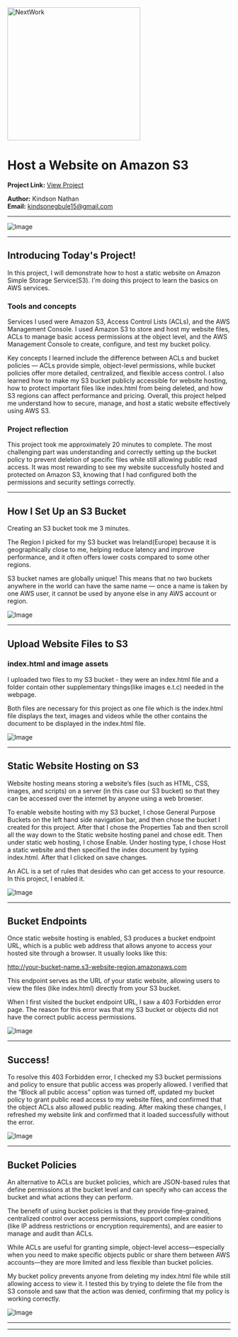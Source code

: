 <img src="https://cdn.prod.website-files.com/677c400686e724409a5a7409/6790ad949cf622dc8dcd9fe4_nextwork-logo-leather.svg" alt="NextWork" width="300" />

# Host a Website on Amazon S3

**Project Link:** [View Project](http://learn.nextwork.org/projects/aws-host-a-website-on-s3)

**Author:** Kindson Nathan  
**Email:** kindsonegbule15@gmail.com

---

![Image](http://learn.nextwork.org/restful_orange_loyal_cumin/uploads/aws-host-a-website-on-s3_5d4474f9)

---

## Introducing Today's Project!

In this project, I will demonstrate how to host a static website on Amazon Simple Storage Service(S3). I'm doing this project to learn the basics on AWS services.

### Tools and concepts

Services I used were Amazon S3, Access Control Lists (ACLs), and the AWS Management Console. I used Amazon S3 to store and host my website files, ACLs to manage basic access permissions at the object level, and the AWS Management Console to create, configure, and test my bucket policy.

Key concepts I learned include the difference between ACLs and bucket policies — ACLs provide simple, object-level permissions, while bucket policies offer more detailed, centralized, and flexible access control. I also learned how to make my S3 bucket publicly accessible for website hosting, how to protect important files like index.html from being deleted, and how S3 regions can affect performance and pricing. Overall, this project helped me understand how to secure, manage, and host a static website effectively using AWS S3.

### Project reflection

This project took me approximately 20 minutes to complete. The most challenging part was understanding and correctly setting up the bucket policy to prevent deletion of specific files while still allowing public read access. It was most rewarding to see my website successfully hosted and protected on Amazon S3, knowing that I had configured both the permissions and security settings correctly.

---

## How I Set Up an S3 Bucket

Creating an S3 bucket took me 3 minutes.

The Region I picked for my S3 bucket was Ireland(Europe) because it is geographically close to me, helping reduce latency and improve performance, and it often offers lower costs compared to some other regions.

S3 bucket names are globally unique! This means that no two buckets anywhere in the world can have the same name — once a name is taken by one AWS user, it cannot be used by anyone else in any AWS account or region.

![Image](http://learn.nextwork.org/restful_orange_loyal_cumin/uploads/aws-host-a-website-on-s3_ba6d42ad)

---

## Upload Website Files to S3

### index.html and image assets

I uploaded two files to my S3 bucket - they were an index.html file and a folder contain other supplementary things(like images e.t.c) needed in the webpage.

Both files are necessary for this project as one file which is the index.html file displays the text, images and videos while the other contains the document to be displayed in the index.html file. 

![Image](http://learn.nextwork.org/restful_orange_loyal_cumin/uploads/aws-host-a-website-on-s3_a265af88)

---

## Static Website Hosting on S3

Website hosting means storing a website’s files (such as HTML, CSS, images, and scripts) on a server (in this case our S3 bucket) so that they can be accessed over the internet by anyone using a web browser.

To enable website hosting with my S3 bucket, I chose General Purpose Buckets on the left hand side navigation bar, and then chose the bucket I created for this project. After that I chose the Properties Tab and then scroll all the way down to the Static website hosting panel and chose edit. Then under static web hosting, I chose Enable. Under hosting type, I chose Host a static website and then specified the index document by typing index.html. After that I clicked on save changes.

An ACL is a set of rules that desides who can get access to your resource. In this project, I enabled it.

![Image](http://learn.nextwork.org/restful_orange_loyal_cumin/uploads/aws-host-a-website-on-s3_c22c54c0)

---

## Bucket Endpoints

Once static website hosting is enabled, S3 produces a bucket endpoint URL, which is a public web address that allows anyone to access your hosted site through a browser. It usually looks like this:

http://your-bucket-name.s3-website-region.amazonaws.com


This endpoint serves as the URL of your static website, allowing users to view the files (like index.html) directly from your S3 bucket.

When I first visited the bucket endpoint URL, I saw a 403 Forbidden error page. The reason for this error was that my S3 bucket or objects did not have the correct public access permissions.

![Image](http://learn.nextwork.org/restful_orange_loyal_cumin/uploads/aws-host-a-website-on-s3_22ce4daf)

---

## Success!

To resolve this 403 Forbidden error, I checked my S3 bucket permissions and policy to ensure that public access was properly allowed. I verified that the “Block all public access” option was turned off, updated my bucket policy to grant public read access to my website files, and confirmed that the object ACLs also allowed public reading. After making these changes, I refreshed my website link and confirmed that it loaded successfully without the error.

![Image](http://learn.nextwork.org/restful_orange_loyal_cumin/uploads/aws-host-a-website-on-s3_5d4474f9)

---

## Bucket Policies

An alternative to ACLs are bucket policies, which are JSON-based rules that define permissions at the bucket level and can specify who can access the bucket and what actions they can perform.

The benefit of using bucket policies is that they provide fine-grained, centralized control over access permissions, support complex conditions (like IP address restrictions or encryption requirements), and are easier to manage and audit than ACLs.

While ACLs are useful for granting simple, object-level access—especially when you need to make specific objects public or share them between AWS accounts—they are more limited and less flexible than bucket policies.

My bucket policy prevents anyone from deleting my index.html file while still allowing access to view it. I tested this by trying to delete the file from the S3 console and saw that the action was denied, confirming that my policy is working correctly.

![Image](http://learn.nextwork.org/restful_orange_loyal_cumin/uploads/aws-host-a-website-on-s3_sm2sm2sm)

---

---
